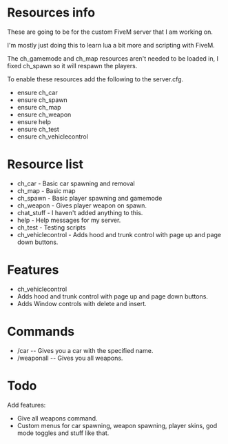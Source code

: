 # Resources info
These are going to be for the custom FiveM server that I am working on.

I'm mostly just doing this to learn lua a bit more and scripting with FiveM.

The ch_gamemode and ch_map resources aren't needed to be loaded in, I fixed ch_spawn so it will respawn the players.

To enable these resources add the following to the server.cfg.

* ensure ch_car
* ensure ch_spawn
* ensure ch_map
* ensure ch_weapon
* ensure help
* ensure ch_test
* ensure ch_vehiclecontrol

# Resource list
* ch_car - Basic car spawning and removal
* ch_map - Basic map
* ch_spawn - Basic player spawning and gamemode
* ch_weapon - Gives player weapon on spawn.
* chat_stuff - I haven't added anything to this.
* help - Help messages for my server.
* ch_test - Testing scripts
* ch_vehiclecontrol - Adds hood and trunk control with page up and page down buttons.


# Features
* ch_vehiclecontrol
* Adds hood and trunk control with page up and page down buttons. 
* Adds Window controls with delete and insert.

# Commands
* /car <name> -- Gives you a car with the specified name.
* /weaponall -- Gives you all weapons.

# Todo
Add features:
* Give all weapons command.
* Custom menus for car spawning, weapon spawning, player skins, god mode toggles and stuff like that.
